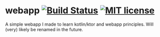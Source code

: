 # webapp [![Build Status](https://travis-ci.org/Benjozork/webapp.svg?branch=master)](https://travis-ci.org/Benjozork/webapp) [![MIT license](https://img.shields.io/badge/License-MIT-blue.svg)](https://lbesson.mit-license.org/) 
A simple webapp I made to learn kotlin/ktor and webapp principles. Will (very) likely be renamed in the future.
